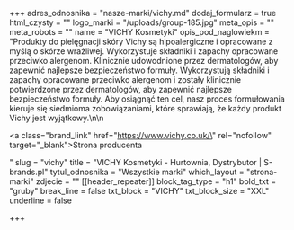 +++
adres_odnosnika = "nasze-marki/vichy.md"
dodaj_formularz = true
html_czysty = ""
logo_marki = "/uploads/group-185.jpg"
meta_opis = ""
meta_robots = ""
name = "VICHY Kosmetyki"
opis_pod_naglowiekm = "Produkty do pielęgnacji skóry Vichy są hipoalergiczne i opracowane z myślą o skórze wrażliwej. Wykorzystuje składniki i zapachy opracowane przeciwko alergenom. Klinicznie udowodnione przez dermatologów, aby zapewnić najlepsze bezpieczeństwo formuły. Wykorzystują składniki i zapachy opracowane przeciwko alergenom i zostały klinicznie potwierdzone przez dermatologów, aby zapewnić najlepsze bezpieczeństwo formuły. Aby osiągnąć ten cel, nasz proces formułowania kieruje się siedmioma zobowiązaniami, które sprawiają, że każdy produkt Vichy jest wyjątkowy.\n\n    <p><a class=\"brand_link\" href=\"https://www.vichy.co.uk/\" rel=\"nofollow\" target=\"_blank\">Strona producenta</a></p>"
slug = "vichy"
title = "VICHY Kosmetyki - Hurtownia, Dystrybutor | S-brands.pl"
tytul_odnosnika = "Wszystkie marki"
which_layout = "strona-marki"
zdjecie = ""
[[header_repeater]]
block_tag_type = "h1"
bold_txt = "gruby"
break_line = false
txt_block = "VICHY"
txt_block_size = "XXL"
underline = false

+++
